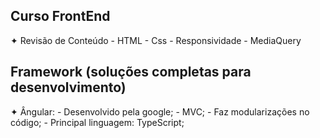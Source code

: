 ## Curso FrontEnd

 ✦ Revisão de Conteúdo
    - HTML
    - Css
    - Responsividade
    - MediaQuery

 ## Framework (soluções completas para desenvolvimento)
 
   ✦ Ângular: 
      - Desenvolvido pela google;
      - MVC;
      - Faz modularizações no código;
      - Principal linguagem: TypeScript;